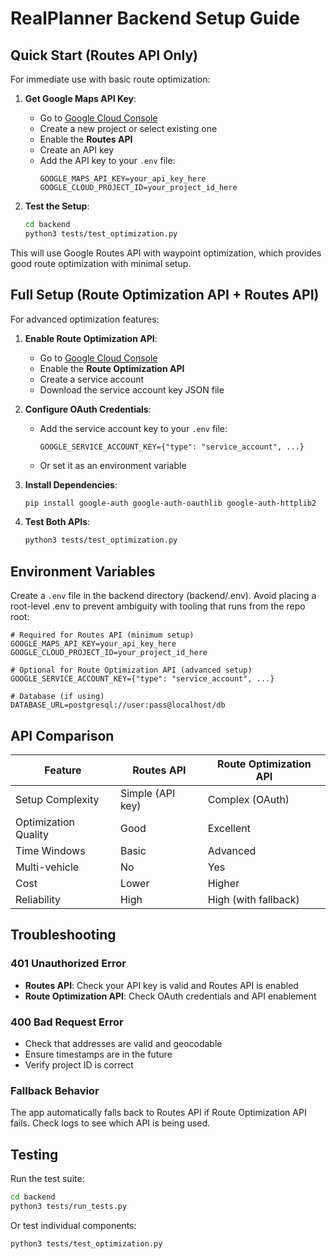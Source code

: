 # RealPlanner Backend Setup Guide

## Quick Start (Routes API Only)

For immediate use with basic route optimization:

1. **Get Google Maps API Key**:
   - Go to [Google Cloud Console](https://console.cloud.google.com/)
   - Create a new project or select existing one
   - Enable the **Routes API**
   - Create an API key
   - Add the API key to your `.env` file:
     ```
     GOOGLE_MAPS_API_KEY=your_api_key_here
     GOOGLE_CLOUD_PROJECT_ID=your_project_id_here
     ```

2. **Test the Setup**:
   ```bash
   cd backend
   python3 tests/test_optimization.py
   ```

This will use Google Routes API with waypoint optimization, which provides good route optimization with minimal setup.

## Full Setup (Route Optimization API + Routes API)

For advanced optimization features:

1. **Enable Route Optimization API**:
   - Go to [Google Cloud Console](https://console.cloud.google.com/)
   - Enable the **Route Optimization API**
   - Create a service account
   - Download the service account key JSON file

2. **Configure OAuth Credentials**:
   - Add the service account key to your `.env` file:
     ```
     GOOGLE_SERVICE_ACCOUNT_KEY={"type": "service_account", ...}
     ```
   - Or set it as an environment variable

3. **Install Dependencies**:
   ```bash
   pip install google-auth google-auth-oauthlib google-auth-httplib2
   ```

4. **Test Both APIs**:
   ```bash
   python3 tests/test_optimization.py
   ```

## Environment Variables

Create a `.env` file in the backend directory (backend/.env). Avoid placing a root-level .env to prevent ambiguity with tooling that runs from the repo root:

```env
# Required for Routes API (minimum setup)
GOOGLE_MAPS_API_KEY=your_api_key_here
GOOGLE_CLOUD_PROJECT_ID=your_project_id_here

# Optional for Route Optimization API (advanced setup)
GOOGLE_SERVICE_ACCOUNT_KEY={"type": "service_account", ...}

# Database (if using)
DATABASE_URL=postgresql://user:pass@localhost/db
```

## API Comparison

| Feature | Routes API | Route Optimization API |
|---------|------------|------------------------|
| Setup Complexity | Simple (API key) | Complex (OAuth) |
| Optimization Quality | Good | Excellent |
| Time Windows | Basic | Advanced |
| Multi-vehicle | No | Yes |
| Cost | Lower | Higher |
| Reliability | High | High (with fallback) |

## Troubleshooting

### 401 Unauthorized Error
- **Routes API**: Check your API key is valid and Routes API is enabled
- **Route Optimization API**: Check OAuth credentials and API enablement

### 400 Bad Request Error
- Check that addresses are valid and geocodable
- Ensure timestamps are in the future
- Verify project ID is correct

### Fallback Behavior
The app automatically falls back to Routes API if Route Optimization API fails. Check logs to see which API is being used.

## Testing

Run the test suite:
```bash
cd backend
python3 tests/run_tests.py
```

Or test individual components:
```bash
python3 tests/test_optimization.py
``` 